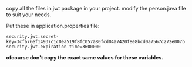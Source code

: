 copy all the files in jwt package in your project.
modify the person.java file to suit your needs.

Put these in application.properties file:

```
security.jwt.secret-key=3cfa76ef14937c1c0ea519f8fc057a80fcd04a7420f8e8bcd0a7567c272e007b
security.jwt.expiration-time=3600000
```
**ofcourse don't copy the exact same values for these variables.** 
